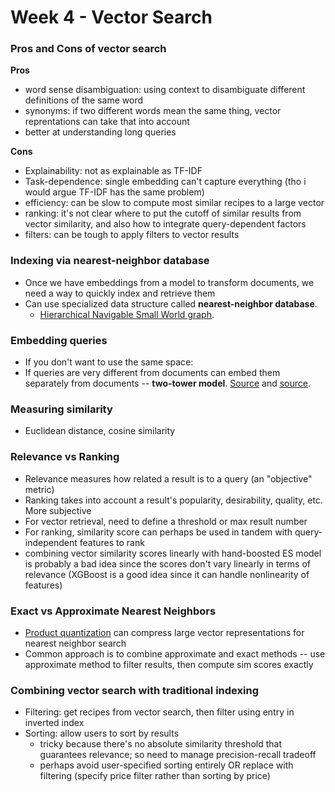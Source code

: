 # Week 4 - Vector Search

### Pros and Cons of vector search
**Pros**

- word sense disambiguation: using context to disambiguate different definitions of the same word
- synonyms: if two different words mean the same thing, vector reprentations can take that into account
- better at understanding long queries

**Cons**

- Explainability: not as explainable as TF-IDF
- Task-dependence: single embedding can't capture everything (tho i would argue TF-IDF has the same problem) 
- efficiency: can be slow to compute most similar recipes to a large vector
- ranking: it's not clear where to put the cutoff of similar results from vector similarity, and also how to integrate query-dependent factors 
- filters: can be tough to apply filters to vector results 


### Indexing via nearest-neighbor database
- Once we have embeddings from a model to transform documents, we need a way to quickly index and retrieve them 
- Can use specialized data structure called **nearest-neighbor database**. 
	- [Hierarchical Navigable Small World graph](https://github.com/nmslib/hnswlib). 


### Embedding queries
- If you don't want to use the same space:
- If queries are very different from documents can embed them separately from documents -- **two-tower model**. [Source](https://cloud.google.com/vertex-ai/docs/matching-engine/train-embeddings-two-tower) and [source](https://www.linkedin.com/pulse/personalized-recommendations-iv-two-tower-models-gaurav-chakravorty/).

### Measuring similarity
- Euclidean distance, cosine similarity


### Relevance vs Ranking
* Relevance measures how related a result is to a query (an "objective" metric)
* Ranking takes into account a result's popularity, desirability, quality, etc. More subjective
* For vector retrieval, need to define a threshold or max result number
* For ranking, similarity score can perhaps be used in tandem with query-independent features to rank
* combining vector similarity scores linearly with hand-boosted ES model is probably a bad idea since the scores don't vary linearly in terms of relevance (XGBoost is a good idea since it can handle nonlinearity of features)

### Exact vs Approximate Nearest Neighbors
* [Product quantization](https://lear.inrialpes.fr/pubs/2011/JDS11/jegou_searching_with_quantization.pdf) can compress large vector representations for nearest neighbor search
* Common approach is to combine approximate and exact methods -- use approximate method to filter results, then compute sim scores exactly

### Combining vector search with traditional indexing
* Filtering: get recipes from vector search, then filter using entry in inverted index 
* Sorting: allow users to sort by results
	* tricky because there's no absolute similarity threshold that guarantees relevance; so need to manage precision-recall tradeoff
	* perhaps avoid user-specified sorting entirely OR replace with filtering (specify price filter rather than sorting by price)